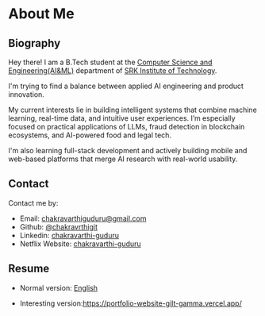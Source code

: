 # About Me

## Biography

Hey there! I am a B.Tech student at the [Computer Science and Engineering(AI&ML)](https://www.eecs.psu.edu/) department of [SRK Institute of Technology](https://srkit.in/).

I'm trying to find a balance between applied AI engineering and product innovation.

My current interests lie in building intelligent systems that combine machine learning, real-time data, and intuitive user experiences. I’m especially focused on practical applications of LLMs, fraud detection in blockchain ecosystems, and AI-powered food and legal tech.

I'm also learning full-stack development and actively building mobile and web-based platforms that merge AI research with real-world usability.


## Contact

Contact me by:

- Email: [chakravarthiguduru@gmail.com](mailto:chakravarthiguduru@gmail.com)
- Github: [@chakravrthigit](https://github.com/chakravarthigit)
- Linkedin: [chakravarthi-guduru](https://www.linkedin.com/in/chakravarthi-guduru-904802255/)
- Netflix  Website: [chakravarthi-guduru](https://portfolio-website-gilt-gamma.vercel.app/)


## Resume

- Normal version: [English](https://drive.google.com/file/d/1HY7Q7RBXxYo9-u94hvugTbWh3SL5s9zp/view?usp=sharing)


- Interesting version:https://portfolio-website-gilt-gamma.vercel.app/
